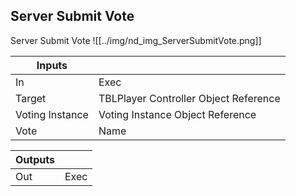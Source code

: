 ## Server Submit Vote
Server Submit Vote
![[../img/nd_img_ServerSubmitVote.png]]

|Inputs||
|--|--|
| In | Exec |
| Target | TBLPlayer Controller Object Reference |
| Voting Instance | Voting Instance Object Reference |
| Vote | Name |

|Outputs||
|--|--|
| Out | Exec |

